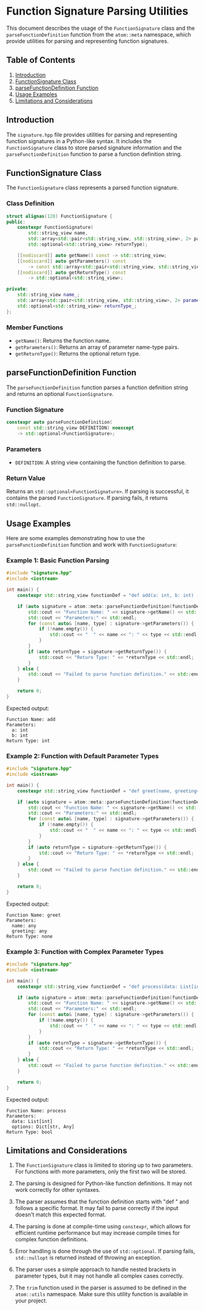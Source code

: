 # Function Signature Parsing Utilities

This document describes the usage of the `FunctionSignature` class and the `parseFunctionDefinition` function from the `atom::meta` namespace, which provide utilities for parsing and representing function signatures.

## Table of Contents

1. [Introduction](#introduction)
2. [FunctionSignature Class](#functionsignature-class)
3. [parseFunctionDefinition Function](#parsefunctiondefinition-function)
4. [Usage Examples](#usage-examples)
5. [Limitations and Considerations](#limitations-and-considerations)

## Introduction

The `signature.hpp` file provides utilities for parsing and representing function signatures in a Python-like syntax. It includes the `FunctionSignature` class to store parsed signature information and the `parseFunctionDefinition` function to parse a function definition string.

## FunctionSignature Class

The `FunctionSignature` class represents a parsed function signature.

### Class Definition

```cpp
struct alignas(128) FunctionSignature {
public:
    constexpr FunctionSignature(
        std::string_view name,
        std::array<std::pair<std::string_view, std::string_view>, 2> parameters,
        std::optional<std::string_view> returnType);

    [[nodiscard]] auto getName() const -> std::string_view;
    [[nodiscard]] auto getParameters() const
        -> const std::array<std::pair<std::string_view, std::string_view>, 2>&;
    [[nodiscard]] auto getReturnType() const
        -> std::optional<std::string_view>;

private:
    std::string_view name_;
    std::array<std::pair<std::string_view, std::string_view>, 2> parameters_;
    std::optional<std::string_view> returnType_;
};
```

### Member Functions

- `getName()`: Returns the function name.
- `getParameters()`: Returns an array of parameter name-type pairs.
- `getReturnType()`: Returns the optional return type.

## parseFunctionDefinition Function

The `parseFunctionDefinition` function parses a function definition string and returns an optional `FunctionSignature`.

### Function Signature

```cpp
constexpr auto parseFunctionDefinition(
    const std::string_view DEFINITION) noexcept
    -> std::optional<FunctionSignature>;
```

### Parameters

- `DEFINITION`: A string view containing the function definition to parse.

### Return Value

Returns an `std::optional<FunctionSignature>`. If parsing is successful, it contains the parsed `FunctionSignature`. If parsing fails, it returns `std::nullopt`.

## Usage Examples

Here are some examples demonstrating how to use the `parseFunctionDefinition` function and work with `FunctionSignature`:

### Example 1: Basic Function Parsing

```cpp
#include "signature.hpp"
#include <iostream>

int main() {
    constexpr std::string_view functionDef = "def add(a: int, b: int) -> int";

    if (auto signature = atom::meta::parseFunctionDefinition(functionDef)) {
        std::cout << "Function Name: " << signature->getName() << std::endl;
        std::cout << "Parameters:" << std::endl;
        for (const auto& [name, type] : signature->getParameters()) {
            if (!name.empty()) {
                std::cout << "  " << name << ": " << type << std::endl;
            }
        }
        if (auto returnType = signature->getReturnType()) {
            std::cout << "Return Type: " << *returnType << std::endl;
        }
    } else {
        std::cout << "Failed to parse function definition." << std::endl;
    }

    return 0;
}
```

Expected output:

```
Function Name: add
Parameters:
  a: int
  b: int
Return Type: int
```

### Example 2: Function with Default Parameter Types

```cpp
#include "signature.hpp"
#include <iostream>

int main() {
    constexpr std::string_view functionDef = "def greet(name, greeting='Hello')";

    if (auto signature = atom::meta::parseFunctionDefinition(functionDef)) {
        std::cout << "Function Name: " << signature->getName() << std::endl;
        std::cout << "Parameters:" << std::endl;
        for (const auto& [name, type] : signature->getParameters()) {
            if (!name.empty()) {
                std::cout << "  " << name << ": " << type << std::endl;
            }
        }
        if (auto returnType = signature->getReturnType()) {
            std::cout << "Return Type: " << *returnType << std::endl;
        }
    } else {
        std::cout << "Failed to parse function definition." << std::endl;
    }

    return 0;
}
```

Expected output:

```
Function Name: greet
Parameters:
  name: any
  greeting: any
Return Type: none
```

### Example 3: Function with Complex Parameter Types

```cpp
#include "signature.hpp"
#include <iostream>

int main() {
    constexpr std::string_view functionDef = "def process(data: List[int], options: Dict[str, Any]) -> bool";

    if (auto signature = atom::meta::parseFunctionDefinition(functionDef)) {
        std::cout << "Function Name: " << signature->getName() << std::endl;
        std::cout << "Parameters:" << std::endl;
        for (const auto& [name, type] : signature->getParameters()) {
            if (!name.empty()) {
                std::cout << "  " << name << ": " << type << std::endl;
            }
        }
        if (auto returnType = signature->getReturnType()) {
            std::cout << "Return Type: " << *returnType << std::endl;
        }
    } else {
        std::cout << "Failed to parse function definition." << std::endl;
    }

    return 0;
}
```

Expected output:

```
Function Name: process
Parameters:
  data: List[int]
  options: Dict[str, Any]
Return Type: bool
```

## Limitations and Considerations

1. The `FunctionSignature` class is limited to storing up to two parameters. For functions with more parameters, only the first two will be stored.

2. The parsing is designed for Python-like function definitions. It may not work correctly for other syntaxes.

3. The parser assumes that the function definition starts with "def " and follows a specific format. It may fail to parse correctly if the input doesn't match this expected format.

4. The parsing is done at compile-time using `constexpr`, which allows for efficient runtime performance but may increase compile times for complex function definitions.

5. Error handling is done through the use of `std::optional`. If parsing fails, `std::nullopt` is returned instead of throwing an exception.

6. The parser uses a simple approach to handle nested brackets in parameter types, but it may not handle all complex cases correctly.

7. The `trim` function used in the parser is assumed to be defined in the `atom::utils` namespace. Make sure this utility function is available in your project.
